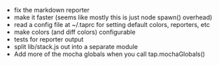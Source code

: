 - fix the markdown reporter
- make it faster (seems like mostly this is just node spawn() overhead)
- read a config file at ~/.taprc for setting default colors,
  reporters, etc
- make colors (and diff colors) configurable
- tests for reporter output
- split lib/stack.js out into a separate module
- Add more of the mocha globals when you call tap.mochaGlobals()
